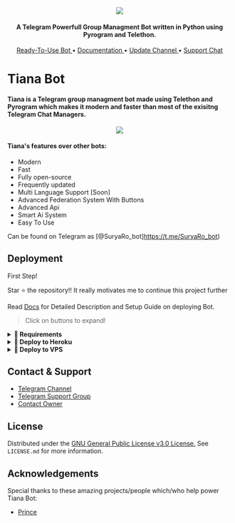 <p align="center"><img src="https://telegra.ph/file/dbe37047e4c444452c5ef.jpg"></p>

<h4 align="center">
    A Telegram Powerfull Group Managment Bot written in Python using Pyrogram and Telethon.
</h4>
<p align="center">
    <a href="https://t.me/SuryaRo_bot"> Ready-To-Use Bot </a> •
    <a href="http://www.prince-botz.tk/2022/02/tiana-bot.html?m=1"> Documentation </a> •
    <a href="https://t.me/SuryaBots"> Update Channel </a> •
    <a href="https://t.me/SuryaBotsSupport"> Support Chat </a> 
</p>
    
# Tiana Bot
#### Tiana is a Telegram group managment bot made using Telethon and Pyrogram which makes it modern and faster than most of the exisitng Telegram Chat Managers.
<p align="center"><img src="https://telegra.ph/file/dbe37047e4c444452c5ef.jpg"></p>

#### Tiana's features over other bots:
- Modern
- Fast
- Fully open-source
- Frequently updated
- Multi Language Support [Soon]
- Advanced Federation System With Buttons
- Advanced Api
- Smart Ai System
- Easy To Use

Can be found on Telegram as [@SuryaRo_bot]https://t.me/SuryaRo_bot)

## Deployment
First Step!

Star ⭐ the repository!!
It really motivates me to continue this project further

Read [Docs](http://www.prince-botz.tk/2022/02/tiana-bot.html?m=1) for Detailed Description and Setup Guide on deploying Bot.

> Click on buttons to expand!
<details>
<summary><b>🔗 Requirements</b></summary>
<br>
    
- [Python3.9](https://www.python.org/downloads/release/python-390/)
- [Telegram API Key](https://docs.pyrogram.org/intro/setup#api-keys)
- [Telegram Bot Token](https://t.me/botfather)
- [MongoDB URI](https://telegra.ph/How-To-get-Mongodb-URI-04-06)

</details>

<details>
<summary><b>🔗 Deploy to Heroku</b></summary>
<br>

> Heroku has two vars[ HEROKU_API_KEY & HEROKU_APP_NAME ] for Updater to work. 
> By setting those two vars you can get logs of your heroku app, set var, edit var, delete vars , check dyno usage and update bot. 
> Those two vars are not Mandatory! You can leave them blank too. 
    
<h4>Click the button below to deploy Surya Robo Group Managment Bot on Heroku!</h4>    
<p><a href="https://heroku.com/deploy?template=https://github.com/SuryaModsYT/SuryaModsRobo"><img src="https://img.shields.io/badge/Deploy%20To%20Heroku-blueviolet?style=for-the-badge&logo=heroku" width="200""/></a></p>

<h4>Click the button below to deploy Surya Music Bot on Heroku!</h4>    
<p><a href="https://heroku.com/deploy?template=https://github.com/SuryaModsYT/SuryaModsMusicBot"><img src="https://img.shields.io/badge/Deploy%20To%20Heroku-blueviolet?style=for-the-badge&logo=heroku" width="200""/></a></p> 
</details>

<details>
<summary><b>🔗 Deploy to VPS</b></summary>
<br>


```console
$ git clone https://github.com/SuryaModsYT/SuryaModsRobo)
$ cd SuryaModsRobo
$ pip3 install -U -r requirements.txt
$ cp sample.env .env
```
> Edit .env with your values and then start bot with
```console
$ bash start
```

</details>

## Contact & Support

- [Telegram Channel](https://t.me/SuryaBots)
- [Telegram Support Group](https://t.me/SuryabotsSupport)
- [Contact Owner](https://t.me/SuryaModOwner)

## License

Distributed under the [GNU General Public License v3.0 License.](https://github.com/Prince-Botz/TianaBot/blob/main/LICENSE) See `LICENSE.md` for more information.

## Acknowledgements

Special thanks to these amazing projects/people which/who help power Tiana Bot:

- [Prince](https://t.me/NoobxCoder)
